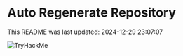 # Auto Regenerate Repository

This README was last updated: 2024-12-29 23:07:07

 ![TryHackMe](https://tryhackme.com/badge/533634)